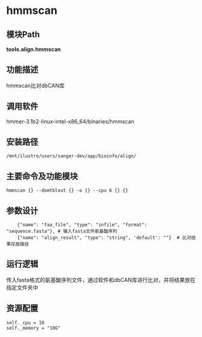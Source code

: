 hmmscan
==========================

模块Path
-----------

**tools.align.hmmscan**

功能描述
-----------------------------------

hmmscan比对dbCAN库

调用软件
-----------------------------------

hmmer-3.1b2-linux-intel-x86_64/binaries/hmmscan

安装路径
-----------------------------------

`/mnt/ilustre/users/sanger-dev/app/bioinfo/align/`



主要命令及功能模块
-----------------------------------

```
hmmscan {} --domtblout {} -o {} --cpu 6 {} {}
```

参数设计
-----------------------------------

```
    {"name": "faa_file", "type": "infile", "format": "sequence.fasta"}, # 输入fasta文件氨基酸序列
    {"name": "align_result", "type": "string", 'default': ""}  # 比对结果存放路径
```

运行逻辑
-----------------------------------

传入fasta格式的氨基酸序列文件，通过软件和dbCAN库进行比对，并将结果放在指定文件夹中

资源配置
-----------------------------------

```
self._cpu = 10
self._memory = "10G"
```